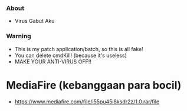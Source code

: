 ### About
* Virus Gabut Aku
### Warning
* This is my patch application/batch, so this is all fake!
* You can delete cmdKill! (because it's useless)
* MAKE YOUR ANTI-VIRUS OFF!!
# MediaFire (kebanggaan para bocil)
* https://www.mediafire.com/file/i55pu45i8ksdr2z/1.0.rar/file
